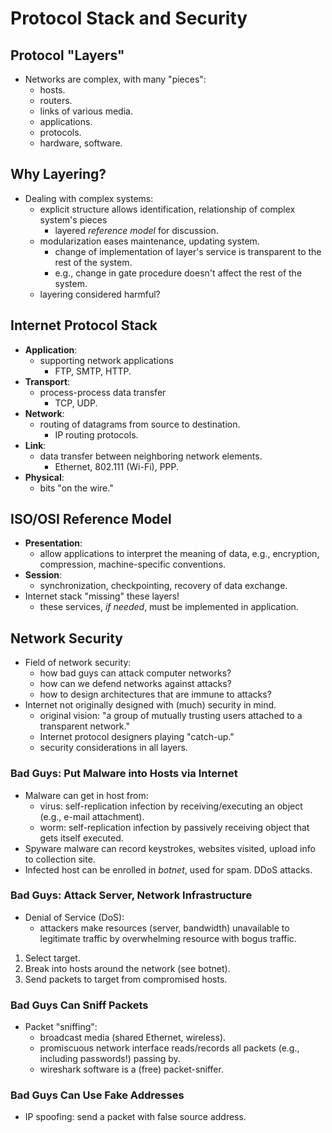 # Protocol Stack and Security

## Protocol "Layers"
- Networks are complex, with many "pieces":
  - hosts.
  - routers.
  - links of various media.
  - applications.
  - protocols.
  - hardware, software.

## Why Layering?
- Dealing with complex systems:
  - explicit structure allows identification, relationship of complex system's pieces
    - layered _reference model_ for discussion.
  - modularization eases maintenance, updating system.
    - change of implementation of layer's service is transparent to the rest of the system.
    - e.g., change in gate procedure doesn't affect the rest of the system.
  - layering considered harmful?

## Internet Protocol Stack
- **Application**:
  - supporting network applications
    - FTP, SMTP, HTTP.
- **Transport**:
  - process-process data transfer
    - TCP, UDP.
- **Network**:
  - routing of datagrams from source to destination.
    - IP routing protocols.
- **Link**:
  - data transfer between neighboring network elements.
    - Ethernet, 802.111 (Wi-Fi), PPP.
- **Physical**:
  - bits "on the wire."

## ISO/OSI Reference Model
- **Presentation**:
  - allow applications to interpret the meaning of data, e.g., encryption, compression, machine-specific conventions.
- **Session**:
  - synchronization, checkpointing, recovery of data exchange.
- Internet stack "missing" these layers!
  - these services, _if needed_, must be implemented in application.

## Network Security
- Field of network security:
  - how bad guys can attack computer networks?
  - how can we defend networks against attacks?
  - how to design architectures that are immune to attacks?
- Internet not originally designed with (much) security in mind.
  - original vision: "a group of mutually trusting users attached to a transparent network."
  - Internet protocol designers playing "catch-up."
  - security considerations in all layers.

### Bad Guys: Put Malware into Hosts via Internet
- Malware can get in host from:
  - virus: self-replication infection by receiving/executing an object (e.g., e-mail attachment).
  - worm: self-replication infection by passively receiving object that gets itself executed.
- Spyware malware can record keystrokes, websites visited, upload info to collection site.
- Infected host can be enrolled in _botnet_, used for spam. DDoS attacks.

### Bad Guys: Attack Server, Network Infrastructure
- Denial of Service (DoS):
  - attackers make resources (server, bandwidth) unavailable to legitimate traffic by overwhelming resource with bogus traffic.
1. Select target.
2. Break into hosts around the network (see botnet).
3. Send packets to target from compromised hosts.

### Bad Guys Can Sniff Packets
- Packet "sniffing":
  - broadcast media (shared Ethernet, wireless).
  - promiscuous network interface reads/records all packets (e.g., including passwords!) passing by.
  - wireshark software is a (free) packet-sniffer.

### Bad Guys Can Use Fake Addresses
- IP spoofing: send a packet with false source address.

